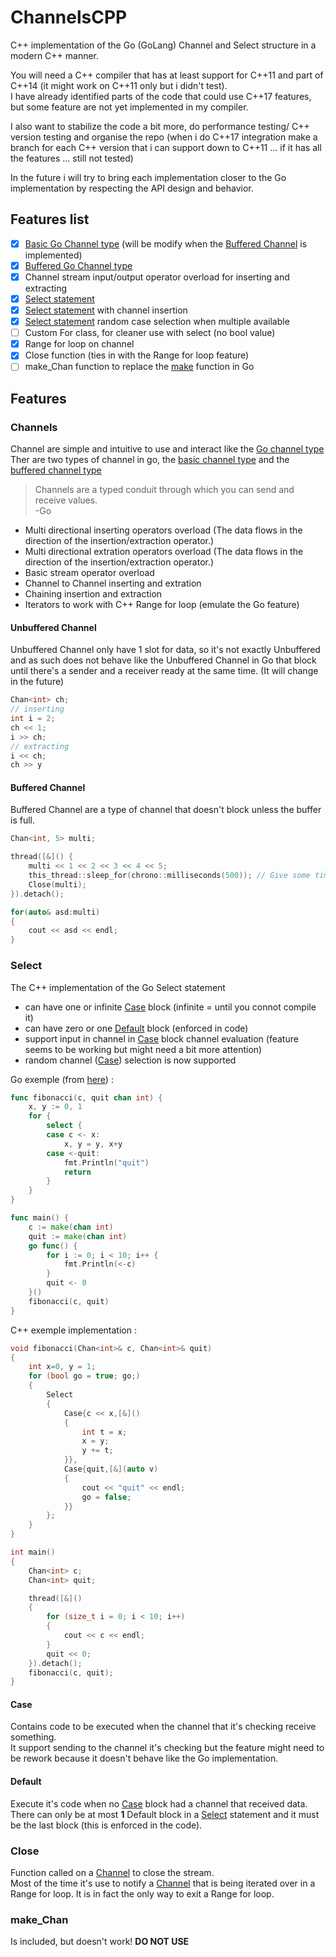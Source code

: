 # ChannelsCPP
C++ implementation of the Go (GoLang) Channel and Select structure in a modern C++ manner. 
  
You will need a C++ compiler that has at least support for C++11 and part of C++14 (it might work on C++11 only but i didn't test).  
I have already identified parts of the code that could use C++17 features, but some feature are not yet implemented in my compiler.  
  
I also want to stabilize the code a bit more, do performance testing/ C++ version testing and organise the repo (when i do C++17 integration make a branch for each C++ version that i can support down to C++11 ... if it has all the features ... still not tested)  
  
In the future i will try to bring each implementation closer to the Go implementation by respecting the API design and behavior.
## Features list
- [x] [Basic Go Channel type](#basic-channel) (will be modify when the [Buffered Channel](#buffered-channel) is implemented)
- [x] [Buffered Go Channel type](#buffered-channel)
- [x] Channel stream input/output operator overload for inserting and extracting
- [x] [Select statement](#select)
- [x] [Select statement](#select) with channel insertion
- [x] [Select statement](#select) random case selection when multiple available
- [ ] Custom For class, for cleaner use with select (no bool value)
- [x] Range for loop on channel
- [x] Close function (ties in with the Range for loop feature)
- [ ] make_Chan function to replace the [make](https://golang.org/ref/spec#Making_slices_maps_and_channels) function in Go

## Features
### Channels
Channel are simple and intuitive to use and interact like the [Go channel type](https://tour.golang.org/concurrency/2)  
Ther are two types of channel in go, the [basic channel type](https://tour.golang.org/concurrency/2) and the [buffered channel type](https://tour.golang.org/concurrency/3)  
> Channels are a typed conduit through which you can send and receive values.  
>-Go  
  
* Multi directional inserting operators overload (The data flows in the direction of the insertion/extraction operator.)
* Multi directional extration operators overload (The data flows in the direction of the insertion/extraction operator.)
* Basic stream operator overload
* Channel to Channel inserting and extration
* Chaining insertion and extraction
* Iterators to work with C++ Range for loop (emulate the Go feature)
  
#### Unbuffered Channel
Unbuffered Channel only have 1 slot for data, so it's not exactly Unbuffered and as such does not behave like the Unbuffered Channel in Go that block until there's a sender and a receiver ready at the same time.  (It will change in the future)

```C++
Chan<int> ch;
// inserting 
int i = 2;
ch << 1;
i >> ch;
// extracting
i << ch;
ch >> y
```
#### Buffered Channel
Buffered Channel are a type of channel that doesn't block unless the buffer is full.

```C++
Chan<int, 5> multi;

thread([&]() {
	multi << 1 << 2 << 3 << 4 << 5;
	this_thread::sleep_for(chrono::milliseconds(500)); // Give some time to process the data
	Close(multi);
}).detach();

for(auto& asd:multi)
{
	cout << asd << endl;
}
```

### Select
The C++ implementation of the Go Select statement  

* can have one or infinite [Case](#case) block (infinite = until you connot compile it)
* can have zero or one [Default](#default) block (enforced in code)
* support input in channel in [Case](#case) block channel evaluation (feature seems to be working but might need a bit more attention)
* random channel ([Case](#case)) selection is now supported
  
Go exemple (from [here](https://tour.golang.org/concurrency/5)) :  
```Go
func fibonacci(c, quit chan int) {
	x, y := 0, 1
	for {
		select {
		case c <- x:
			x, y = y, x+y
		case <-quit:
			fmt.Println("quit")
			return
		}
	}
}

func main() {
	c := make(chan int)
	quit := make(chan int)
	go func() {
		for i := 0; i < 10; i++ {
			fmt.Println(<-c)
		}
		quit <- 0
	}()
	fibonacci(c, quit)
}

```

C++ exemple implementation :
```C++ 
void fibonacci(Chan<int>& c, Chan<int>& quit)
{
	int x=0, y = 1;
	for (bool go = true; go;)
	{
		Select
		{
			Case{c << x,[&]()
			{
				int t = x;
				x = y;
				y += t;
			}},
			Case{quit,[&](auto v) 
			{
				cout << "quit" << endl;
				go = false;
			}}
		};
	}
}

int main()
{
	Chan<int> c;
	Chan<int> quit;

	thread([&]()
	{
		for (size_t i = 0; i < 10; i++)
		{
			cout << c << endl;
		}
		quit << 0;
	}).detach();
	fibonacci(c, quit);
}
```

#### Case
Contains code to be executed when the channel that it's checking receive something.  
It support sending to the channel it's checking but the feature might need to be rework because it doesn't behave like the Go implementation.

#### Default
Execute it's code when no [Case](#case) block  had a channel that received data.  
There can only be at most **1** Default block in a [Select](#select) statement and it must be the last block (this is enforced in the code).

### Close
Function called on a [Channel](#channels) to close the stream.  
Most of the time it's use to notify a [Channel](#channels) that is being iterated over in a Range for loop. It is in fact the only way to exit a Range for loop.

### make_Chan
Is included, but doesn't work! **DO NOT USE**
